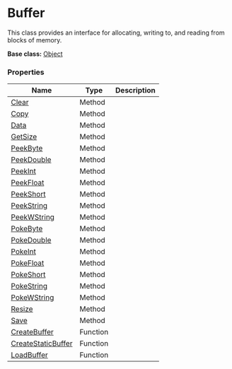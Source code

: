 # Buffer #
This class provides an interface for allocating, writing to, and reading from blocks of memory.

**Base class:** [Object](Object.md)

### Properties ###
| Name | Type | Description |
| --- | --- | --- |
| [Clear](Buffer_Clear.md) | Method |  |
| [Copy](Buffer_Copy.md) | Method |  |
| [Data](Buffer_Data.md) | Method |  |
| [GetSize](Buffer_GetSize.md) | Method |  |
| [PeekByte](Buffer_PeekByte) | Method |  |
| [PeekDouble](Buffer_PeekDouble) | Method |  |
| [PeekInt](Buffer_PeekInt) | Method |  |
| [PeekFloat](Buffer_PeekFloat) | Method |  |
| [PeekShort](Buffer_PeekShort) | Method |  |
| [PeekString](Buffer_PeekString) | Method |  |
| [PeekWString](Buffer_PeekWString) | Method |  |
| [PokeByte](Buffer_PokeByte) | Method |  |
| [PokeDouble](Buffer_PokeDouble) | Method |  |
| [PokeInt](Buffer_PokeInt) | Method |  |
| [PokeFloat](Buffer_PokeFloat) | Method |  |
| [PokeShort](Buffer_PokeShort) | Method |  |
| [PokeString](Buffer_PokeString) | Method |  |
| [PokeWString](Buffer_PokeWString) | Method |  |
| [Resize](Buffer_Resize.md) | Method |  |
| [Save](Buffer_Save.md) | Method |  |
| [CreateBuffer](CreateBuffer.md) | Function |  |
| [CreateStaticBuffer](CreateStaticBuffer.md) | Function |  |
| [LoadBuffer](LoadBuffer.md) | Function |  |
